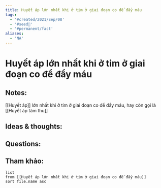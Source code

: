 ```yaml
---
title: Huyết áp lớn nhất khi ở tim ở giai đoạn co để đẩy máu
tags:
  - '#created/2021/Sep/08'
  - '#seed🥜'
  - '#permanent/fact'
aliases:
  - 'NA'
---
```

# Huyết áp lớn nhất khi ở tim ở giai đoạn co để đẩy máu

## Notes:
[[Huyết áp]] lớn nhất khi ở tim ở giai đoạn co để đẩy máu, hay còn gọi là [[Huyết áp tâm thu]]

## Ideas & thoughts:

## Questions:


## Tham khảo:
```dataview
list
from [[Huyết áp lớn nhất khi ở tim ở giai đoạn co để đẩy máu]]
sort file.name asc
```